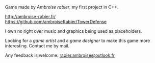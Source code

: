 Game made by *Ambroise rabier*, my first project in C++.

http://ambroise-rabier.fr/  
https://github.com/ambroiseRabier/TowerDefense

I own no right over music and graphics being used as placeholders.

Looking for a *game artist* and a *game designer* to make this game more interesting. Contact me by mail.

Any feedback is welcome: rabier.ambroise@outlook.fr